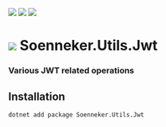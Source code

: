 [![](https://img.shields.io/nuget/v/Soenneker.Utils.Jwt.svg?style=for-the-badge)](https://www.nuget.org/packages/Soenneker.Utils.Jwt/)
[![](https://img.shields.io/github/actions/workflow/status/soenneker/soenneker.utils.jwt/publish-package.yml?style=for-the-badge)](https://github.com/soenneker/soenneker.utils.jwt/actions/workflows/publish-package.yml)
[![](https://img.shields.io/nuget/dt/Soenneker.Utils.Jwt.svg?style=for-the-badge)](https://www.nuget.org/packages/Soenneker.Utils.Jwt/)

# ![](https://user-images.githubusercontent.com/4441470/224455560-91ed3ee7-f510-4041-a8d2-3fc093025112.png) Soenneker.Utils.Jwt
### Various JWT related operations

## Installation

```
dotnet add package Soenneker.Utils.Jwt
```
